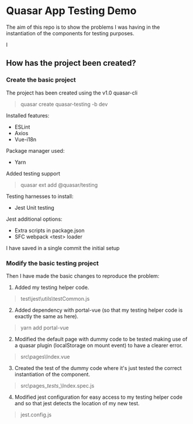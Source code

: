 # Quasar App Testing Demo

The aim of this repo is to show the problems I was having in the instantiation of the components for testing purposes.

I

## How has the project been created?

### Create the basic project

The project has been created using the v1.0 quasar-cli
> quasar create quasar-testing -b dev

Installed features:
* ESLint
* Axios
* Vue-i18n

Package manager used:
* Yarn

Added testing support
> quasar ext add @quasar/testing

Testing harnesses to install:
* Jest Unit testing

Jest additional options:
* Extra scripts in package.json
* SFC webpack \<test> loader

I have saved in a single commit the initial setup

### Modify the basic testing project

Then I have made the basic changes to reproduce the problem:

1. Added my testing helper code.
> test\jest\utils\testCommon.js
2. Added dependency with portal-vue (so that my testing helper code is exactly the same as here).
> yarn add portal-vue
2. Modified the default page with dummy code to be tested making use of a quasar plugin (localStorage on mount event) to have a clearer error.
> src\pages\Index.vue
3. Created the test of the dummy code where it's just tested the correct instantiation of the component.
> src\pages\__tests__\Index.spec.js
4. Modified jest configuration for easy access to my testing helper code and so that jest detects the location of my new test.
> jest.config.js
